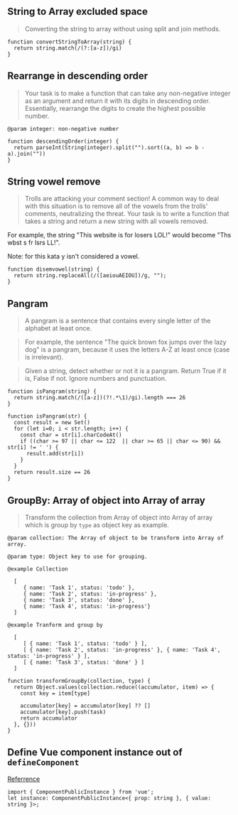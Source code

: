 ## String to Array excluded space
> Converting the string to array without using split and join methods.

```
function convertStringToArray(string) {
  return string.match(/(?:[a-z])/gi)
}
```

## Rearrange in descending order
> Your task is to make a function that can take any non-negative integer as an argument and return it with its digits in descending order. Essentially, rearrange the digits to create the highest possible number.

`@param integer: non-negative number`

```
function descendingOrder(integer) {
  return parseInt(String(integer).split("").sort((a, b) => b - a).join(""))
}
```

## String vowel remove
> Trolls are attacking your comment section!
> A common way to deal with this situation is to remove all of the vowels from the trolls' comments, neutralizing the threat.
> Your task is to write a function that takes a string and return a new string with all vowels removed.

For example, the string "This website is for losers LOL!" would become "Ths wbst s fr lsrs LL!".

Note: for this kata y isn't considered a vowel.

```
function disemvowel(string) {
  return string.replaceAll(/([aeiouAEIOU])/g, "");
}
```


## Pangram
> A pangram is a sentence that contains every single letter of the alphabet at least once. 

> For example, the sentence "The quick brown fox jumps over the lazy dog" is a pangram, because it uses the letters A-Z at least once (case is irrelevant).

> Given a string, detect whether or not it is a pangram. Return True if it is, False if not.  Ignore numbers and punctuation.

```
function isPangram(string) {
  return string.match(/([a-z])(?!.*\1)/gi).length === 26
}
```

```
function isPangram(str) {
  const result = new Set()
  for (let i=0; i < str.length; i++) {
    const char = str[i].charCodeAt()
    if ((char >= 97 || char <= 122  || char >= 65 || char <= 90) && str[i] != ' ') {
      result.add(str[i])
    }
  }
  return result.size == 26
}
```


## GroupBy: Array of object into Array of array
> Transform the collection from Array of object into Array of array which is group by `type` as object key as example.

`@param collection: The Array of object to be transform into Array of array.`

`@param type: Object key to use for grouping.`

`@example Collection`
```
  [
     { name: 'Task 1', status: 'todo' }, 
     { name: 'Task 2', status: 'in-progress' }, 
     { name: 'Task 3', status: 'done' }, 
     { name: 'Task 4', status: 'in-progress'}
  ]
```
`@example Tranform and group by`
```
  [
     [ { name: 'Task 1', status: 'todo' } ],
     [ { name: 'Task 2', status: 'in-progress' }, { name: 'Task 4', status: 'in-progress' } ],
     [ { name: 'Task 3', status: 'done' } ]
  ]
```

```
function transformGroupBy(collection, type) {
  return Object.values(collection.reduce((accumulator, item) => {
    const key = item[type]
    
    accumulator[key] = accumulator[key] ?? []
    accumulator[key].push(task)
    return accumulator
  }, {}))
}
```


## Define Vue component instance out of `defineComponent`
[Referrence](https://stackoverflow.com/questions/63985658/how-to-type-vue-instance-out-of-definecomponent-in-vue-3/63986086#63986086)
```
import { ComponentPublicInstance } from 'vue';
let instance: ComponentPublicInstance<{ prop: string }, { value: string }>;
```
